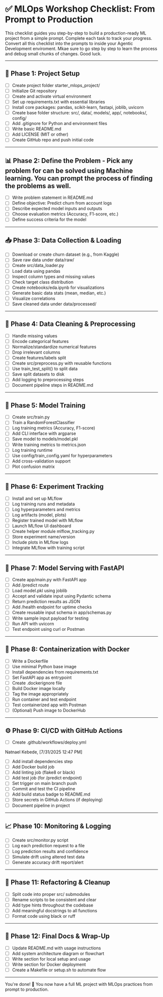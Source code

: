
# ✅ MLOps Workshop Checklist: From Prompt to Production

This checklist guides you step-by-step to build a production-ready ML project from a simple prompt. Complete each task to track your progress.
Convert all this checklist into the prompts to inside your Agentic Development enviroment. Mkae sure to go step by step to learn the process and debug small chunks of changes. Good luck.

---

## 🧱 Phase 1: Project Setup

- [ ] Create project folder starter_mlops_project/
- [ ] Initialize Git repository
- [ ] Create and activate virtual environment
- [ ] Set up requirements.txt with essential libraries
- [ ] Install core packages: pandas, scikit-learn, fastapi, joblib, uvicorn
- [ ] Create base folder structure: src/, data/, models/, app/, notebooks/, config/
- [ ] Add .gitignore for Python and environment files
- [ ] Write basic README.md
- [ ] Add LICENSE (MIT or other)
- [ ] Create GitHub repo and push initial code

---

## 📊 Phase 2: Define the Problem - Pick any problem for can be solved using Machine learning. You can prompt the process of finding the problems as well.

- [ ] Write problem statement in README.md
- [ ] Define objective: Predict churn from account logs
- [ ] Describe expected model inputs and outputs
- [ ] Choose evaluation metrics (Accuracy, F1-score, etc.)
- [ ] Define success criteria for the model

---

## 📥 Phase 3: Data Collection & Loading

- [ ] Download or create churn dataset (e.g., from Kaggle)
- [ ] Save raw data under data/raw/
- [ ] Create src/data_loader.py
- [ ] Load data using pandas
- [ ] Inspect column types and missing values
- [ ] Check target class distribution
- [ ] Create notebooks/eda.ipynb for visualizations
- [ ] Generate basic data stats (mean, median, etc.)
- [ ] Visualize correlations
- [ ] Save cleaned data under data/processed/

---

## 🧹 Phase 4: Data Cleaning & Preprocessing

- [ ] Handle missing values
- [ ] Encode categorical features
- [ ] Normalize/standardize numerical features
- [ ] Drop irrelevant columns
- [ ] Create features/labels split
- [ ] Create src/preprocess.py with reusable functions
- [ ] Use train_test_split() to split data
- [ ] Save split datasets to disk
- [ ] Add logging to preprocessing steps
- [ ] Document pipeline steps in README.md

---

## 🧪 Phase 5: Model Training

- [ ] Create src/train.py
- [ ] Train a RandomForestClassifier
- [ ] Log training metrics (Accuracy, F1-score)
- [ ] Add CLI interface with argparse
- [ ] Save model to models/model.pkl
- [ ] Write training metrics to metrics.json
- [ ] Log training runtime
- [ ] Use config/train_config.yaml for hyperparameters
- [ ] Add cross-validation support
- [ ] Plot confusion matrix

---

## 🧠 Phase 6: Experiment Tracking

- [ ] Install and set up MLflow
- [ ] Log training runs and metadata
- [ ] Log hyperparameters and metrics
- [ ] Log artifacts (model, plots)
- [ ] Register trained model with MLflow
- [ ] Launch MLflow UI dashboard
- [ ] Create helper module mlflow_tracking.py
- [ ] Store experiment name/version
- [ ] Include plots in MLflow logs
- [ ] Integrate MLflow with training script

---

## 🚀 Phase 7: Model Serving with FastAPI

- [ ] Create app/main.py with FastAPI app
- [ ] Add /predict route
- [ ] Load model.pkl using joblib
- [ ] Accept and validate input using Pydantic schema
- [ ] Return prediction results as JSON
- [ ] Add /health endpoint for uptime checks
- [ ] Create reusable input schema in app/schemas.py
- [ ] Write sample input payload for testing
- [ ] Run API with uvicorn
- [ ] Test endpoint using curl or Postman

---

## 🐳 Phase 8: Containerization with Docker

- [ ] Write a Dockerfile
- [ ] Use minimal Python base image
- [ ] Install dependencies from requirements.txt
- [ ] Set FastAPI app as entrypoint
- [ ] Create .dockerignore file
- [ ] Build Docker image locally
- [ ] Tag the image appropriately
- [ ] Run container and test endpoint
- [ ] Test containerized app with Postman
- [ ] (Optional) Push image to DockerHub

---

## ⚙️ Phase 9: CI/CD with GitHub Actions

- [ ] Create .github/workflows/deploy.yml

Natnael Kebede, [7/31/2025 12:47 PM]
- [ ] Add install dependencies step
- [ ] Add Docker build job
- [ ] Add linting job (flake8 or black)
- [ ] Add test job (for /predict endpoint)
- [ ] Set trigger on main branch push
- [ ] Commit and test the CI pipeline
- [ ] Add build status badge to README.md
- [ ] Store secrets in GitHub Actions (if deploying)
- [ ] Document pipeline in project

---

## 📈 Phase 10: Monitoring & Logging

- [ ] Create src/monitor.py script
- [ ] Log each prediction request to a file
- [ ] Log prediction results and confidence
- [ ] Simulate drift using altered test data
- [ ] Generate accuracy drift report/alert

---

## 🧼 Phase 11: Refactoring & Cleanup

- [ ] Split code into proper src/ submodules
- [ ] Rename scripts to be consistent and clear
- [ ] Add type hints throughout the codebase
- [ ] Add meaningful docstrings to all functions
- [ ] Format code using black or ruff

---

## 📘 Phase 12: Final Docs & Wrap-Up

- [ ] Update README.md with usage instructions
- [ ] Add system architecture diagram or flowchart
- [ ] Write section for local setup and usage
- [ ] Write section for Docker deployment
- [ ] Create a Makefile or setup.sh to automate flow

---

You're done! 🎉 You now have a full ML project with MLOps practices from prompt to production.